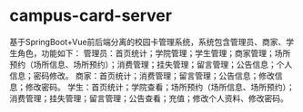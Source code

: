 # campus-card-server
基于SpringBoot+Vue前后端分离的校园卡管理系统，系统包含管理员、商家、学生角色，功能如下： 管理员：首页统计；学院管理；学生管理；商家管理；场所预约（场所信息、场所预约）；消费管理；挂失管理；留言管理；公告信息；个人信息；密码修改。 商家：首页统计；消费管理；留言管理；公告信息；修改信息；修改密码。 学生：首页统计；学院查看；场所预约（场所信息、场所预约）；消费管理；挂失管理；留言管理；公告查看；充值；修改个人资料、修改密码。
